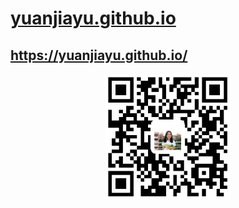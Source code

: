 # [**yuanjiayu.github.io**](https://yuanjiayu.github.io/)
## <https://yuanjiayu.github.io/>

<p align="center"><img width="40%" src="images/yuanjiayu_profile_website.png" /></p>


